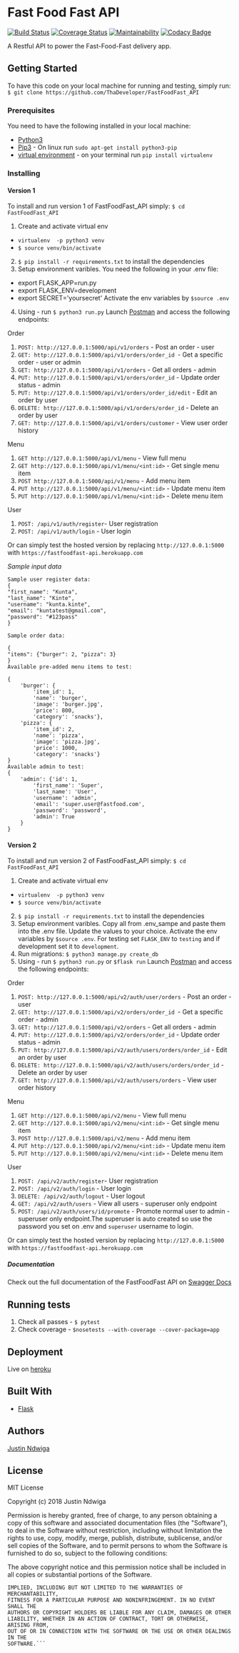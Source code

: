 # Fast Food Fast API

[![Build Status](https://travis-ci.org/ThaDeveloper/FastFoodFast_API.svg?branch=challenge2)](https://travis-ci.org/ThaDeveloper/FastFoodFast_API)
[![Coverage Status](https://coveralls.io/repos/github/ThaDeveloper/FastFoodFast_API/badge.svg?branch=challenge2)](https://coveralls.io/github/ThaDeveloper/FastFoodFast_API?branch=challenge2)
[![Maintainability](https://api.codeclimate.com/v1/badges/3fd60e594cbe166cb1c9/maintainability)](https://codeclimate.com/github/ThaDeveloper/FastFoodFast_API/maintainability)
[![Codacy Badge](https://api.codacy.com/project/badge/Grade/d6469fbb16a1418e99213fc9ea862c3b)](https://www.codacy.com/app/ThaDeveloper/FastFoodFast_API?utm_source=github.com&amp;utm_medium=referral&amp;utm_content=ThaDeveloper/FastFoodFast_API&amp;utm_campaign=Badge_Grade)

A Restful API to power the Fast-Food-Fast delivery app.

## Getting Started

To have this code on your local machine for running and testing, simply run:
` $ git clone https://github.com/ThaDeveloper/FastFoodFast_API`

### Prerequisites

You need to have the following installed in your local machine:
- [Python3](https://www.python.org/download/releases/3.0/)
- [Pip3](https://pypi.org/project/pip/) - On linux run `sudo apt-get install python3-pip`
- [virtual environment](http://www.pythonforbeginners.com/basics/how-to-use-python-virtualenv) - on your terminal run `pip install virtualenv` 

### Installing

#### Version 1
To install and run version 1 of FastFoodFast_API simply:
`$ cd FastFoodFast_API`
1. Create and activate virtual env
- `virtualenv  -p python3 venv`
- `$ source venv/bin/activate`
2. `$ pip install -r requirements.txt` to install the dependencies
3. Setup environment varibles. You need the following in your .env file:
- export FLASK_APP=run.py
- export FLASK_ENV=development
- export SECRET='yoursecret'
Activate the env variables by `$source .env`
4. Using - run `$ python3 run.py`
Launch [Postman](https://chrome.google.com/webstore/detail/postman/fhbjgbiflinjbdggehcddcbncdddomop?hl=en) and access the following endpoints:

Order
1. `POST: http://127.0.0.1:5000/api/v1/orders` - Post an order - user
2. `GET: http://127.0.0.1:5000/api/v1/orders/order_id `- Get a specific order - user or admin
3. `GET: http://127.0.0.1:5000/api/v1/orders` - Get all orders - admin
4. `PUT: http://127.0.0.1:5000/api/v1/orders/order_id` - Update order status - admin
5. `PUT: http://127.0.0.1:5000/api/v1/orders/order_id/edit` - Edit an order by user
6. `DELETE: http://127.0.0.1:5000/api/v1/orders/order_id` - Delete an order by user
7. `GET: http://127.0.0.1:5000/api/v1/orders/customer` - View user order history
 
Menu
1. `GET http://127.0.0.1:5000/api/v1/menu` - View full menu
2. `GET http://127.0.0.1:5000/api/v1/menu/<int:id>` - Get single menu item
3. `POST http://127.0.0.1:5000/api/v1/menu` - Add menu item
4. `PUT http://127.0.0.1:5000/api/v1/menu/<int:id>` - Update menu item
5. `PUT http://127.0.0.1:5000/api/v1/menu/<int:id>` - Delete menu item

User
1. `POST: /api/v1/auth/register`- User registration
2. `POST: /api/v1/auth/login` - User login

Or can simply test the hosted version by replacing `http://127.0.0.1:5000` with `https://fastfoodfast-api.herokuapp.com`

*Sample input data*

```
Sample user register data:
{
"first_name": "Kunta",
"last_name": "Kinte",
"username": "kunta.kinte",
"email": "kuntatest@gmail.com",
"password": "#123pass"
}

Sample order data:

{
"items": {"burger": 2, "pizza": 3}
}
Available pre-added menu items to test:

{
    'burger': {
        'item_id': 1,
        'name': 'burger',
        'image': 'burger.jpg',
        'price': 800,
        'category': 'snacks'},
    'pizza': {
        'item_id': 2,
        'name': 'pizza',
        'image': 'pizza.jpg',
        'price': 1000,
        'category': 'snacks'}
}
Available admin to test:
{
    'admin': {'id': 1,
        'first_name': 'Super',
        'last_name': 'User',
        'username': 'admin',
        'email': 'super.user@fastfood.com',
        'password': 'password',
        'admin': True
    }
}
```
#### Version 2
To install and run version 2 of FastFoodFast_API simply:
`$ cd FastFoodFast_API`
1. Create and activate virtual env
- `virtualenv  -p python3 venv`
- `$ source venv/bin/activate`
2. `$ pip install -r requirements.txt` to install the dependencies
3. Setup environment varibles. Copy all from .env_sampe and paste them into the .env file. Update the values to your choice.
Activate the env variables by `$source .env`. For testing set `FLASK_ENV` to `testing` and if development set it to `development`.
4. Run migrations: `$ python3 manage.py create_db`
4. Using - run `$ python3 run.py` or `$flask run`
Launch [Postman](https://chrome.google.com/webstore/detail/postman/fhbjgbiflinjbdggehcddcbncdddomop?hl=en) and access the following endpoints:

Order
1. `POST: http://127.0.0.1:5000/api/v2/auth/user/orders` - Post an order - user
2. `GET: http://127.0.0.1:5000/api/v2/orders/order_id `- Get a specific order - admin
3. `GET: http://127.0.0.1:5000/api/v2/orders` - Get all orders - admin
4. `PUT: http://127.0.0.1:5000/api/v2/orders/order_id` - Update order status - admin
5. `PUT: http://127.0.0.1:5000/api/v2/auth/users/orders/order_id` - Edit an order by user
6. `DELETE: http://127.0.0.1:5000/api/v2/auth/users/orders/order_id` - Delete an order by user
7. `GET: http://127.0.0.1:5000/api/v2/auth/users/orders` - View user order history
 
Menu
1. `GET http://127.0.0.1:5000/api/v2/menu` - View full menu
2. `GET http://127.0.0.1:5000/api/v2/menu/<int:id>` - Get single menu item
3. `POST http://127.0.0.1:5000/api/v2/menu` - Add menu item
4. `PUT http://127.0.0.1:5000/api/v2/menu/<int:id>` - Update menu item
5. `PUT http://127.0.0.1:5000/api/v2/menu/<int:id>` - Delete menu item

User
1. `POST: /api/v2/auth/register`- User registration
2. `POST: /api/v2/auth/login` - User login
3. `DELETE: /api/v2/auth/logout` - User logout
4. `GET: /api/v2/auth/users` - View all users - superuser only endpoint
5. `POST: /api/v2/auth/users/id/promote` - Promote normal user to admin - superuser only endpoint.The superuser is auto created so use the password you set on .env and `superuser` username to login.

Or can simply test the hosted version by replacing `http://127.0.0.1:5000` with `https://fastfoodfast-api.herokuapp.com`


##### Documentation
Check out the full documentation of the FastFoodFast API on [Swagger Docs](https://app.swaggerhub.com/apis/justin.ndwiga/FastFoodFast/1.0.0)
## Running tests
1. Check all passes - `$ pytest`
2. Check coverage - `$nosetests --with-coverage --cover-package=app`

## Deployment 
Live on [heroku](https://fastfoodfast-api.herokuapp.com/)

## Built With
- [Flask](http://flask.pocoo.org/)

## Authors
[Justin Ndwiga](https://github.com/ThaDeveloper)

## License
MIT License

Copyright (c) 2018 Justin Ndwiga

Permission is hereby granted, free of charge, to any person obtaining a copy
of this software and associated documentation files (the "Software"), to deal
in the Software without restriction, including without limitation the rights
to use, copy, modify, merge, publish, distribute, sublicense, and/or sell
copies of the Software, and to permit persons to whom the Software is
furnished to do so, subject to the following conditions:

The above copyright notice and this permission notice shall be included in all
copies or substantial portions of the Software.

```THE SOFTWARE IS PROVIDED "AS IS", WITHOUT WARRANTY OF ANY KIND, EXPRESS OR
IMPLIED, INCLUDING BUT NOT LIMITED TO THE WARRANTIES OF MERCHANTABILITY,
FITNESS FOR A PARTICULAR PURPOSE AND NONINFRINGEMENT. IN NO EVENT SHALL THE
AUTHORS OR COPYRIGHT HOLDERS BE LIABLE FOR ANY CLAIM, DAMAGES OR OTHER
LIABILITY, WHETHER IN AN ACTION OF CONTRACT, TORT OR OTHERWISE, ARISING FROM,
OUT OF OR IN CONNECTION WITH THE SOFTWARE OR THE USE OR OTHER DEALINGS IN THE
SOFTWARE.```
